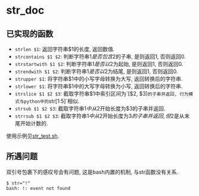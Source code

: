 # str_doc

## 已实现的函数

- `strlen $1`: 返回字符串$1的长度, 返回数值.
- `strcontains $1 $2`: 判断字符串$1是否包含$2的子串, 是则返回1, 否则返回0.
- `strstartwith $1 $2`: 判断字符串$1是否以$2为起始, 是则返回1, 否则返回0.
- `strendwith $1 $2`: 判断字符串$1是否以$2为结尾, 是则返回1, 否则返回0.
- `strupper $1`: 将字符串$1中的小写字母转换为大写, 返回转换后的字符串.
- `strlower $1`: 将字符串$1中的大写字母转换为小写, 返回转换后的字符串.
- `strslice $1 $2 $3`: 截取字符串$1中索引区间为`[$2, $3)`的子串并返回, 行为模式与python中的`str[1:5]`相似.
- `strsub $1 $2 $3`: 截取字符串$1中从$2开始长度为$3的子串并返回.
- `strrsub $1 $2 $3`: 截取字符串$1中从$2开始长度为$3的子串并返回, 但$2是从末尾开始计数的.

使用示例见[str_test.sh](./str_test.sh).

## 所遇问题

双引号包裹下的感叹号会有问题, 这是bash内置的机制, 与str函数没有关系.

```console
$ str="!"
bash: !: event not found
```
